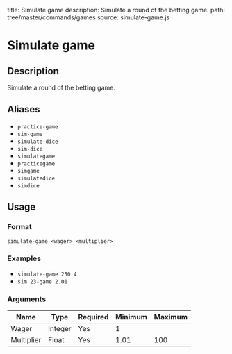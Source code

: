 title: Simulate game
description: Simulate a round of the betting game.
path: tree/master/commands/games
source: simulate-game.js

# Simulate game

## Description

Simulate a round of the betting game.

## Aliases

* `practice-game`
* `sim-game`
* `simulate-dice`
* `sim-dice`
* `simulategame`
* `practicegame`
* `simgame`
* `simulatedice`
* `simdice`

## Usage

### Format

`simulate-game <wager> <multiplier>`

### Examples

* `simulate-game 250 4`
* `sim 23-game 2.01`

### Arguments

| Name       | Type    | Required | Minimum | Maximum |
|------------|---------|----------|---------|---------|
| Wager      | Integer | Yes      | 1       |         |
| Multiplier | Float   | Yes      | 1.01    | 100     |
